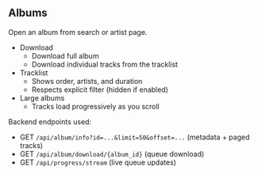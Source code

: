 ## Albums

Open an album from search or artist page.

- Download
  - Download full album
  - Download individual tracks from the tracklist
- Tracklist
  - Shows order, artists, and duration
  - Respects explicit filter (hidden if enabled)
- Large albums
  - Tracks load progressively as you scroll

Backend endpoints used:

- GET `/api/album/info?id=...&limit=50&offset=...` (metadata + paged tracks)
- GET `/api/album/download/{album_id}` (queue download)
- GET `/api/progress/stream` (live queue updates)